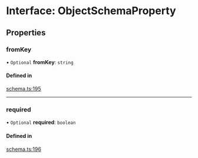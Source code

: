 # Interface: ObjectSchemaProperty

## Properties

### fromKey

• `Optional` **fromKey**: `string`

#### Defined in

[schema.ts:195](https://github.com/coda/packs-sdk/blob/main/schema.ts#L195)

___

### required

• `Optional` **required**: `boolean`

#### Defined in

[schema.ts:196](https://github.com/coda/packs-sdk/blob/main/schema.ts#L196)
